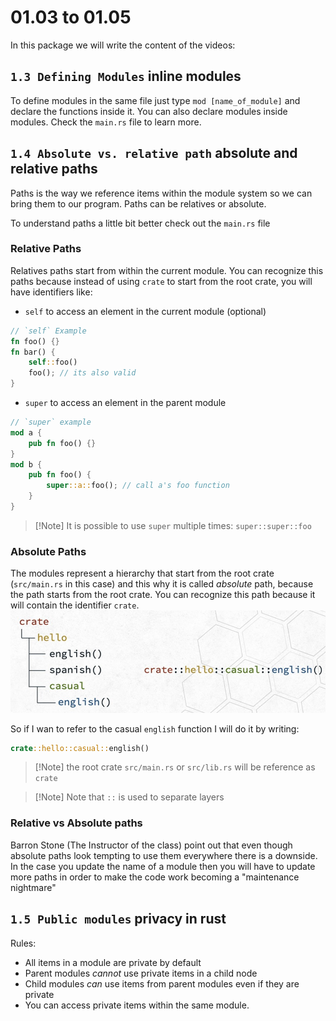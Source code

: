 # 01.03 to 01.05

In this package we will write the content of the videos:

## `1.3 Defining Modules` inline modules
To define modules in the same file just type `mod [name_of_module]` and declare the functions inside it. You can also declare modules inside modules. Check the `main.rs` file to learn more.

## `1.4 Absolute vs. relative path` absolute and relative paths
Paths is the way we reference items within the module system so we can bring them to our program. Paths can be relatives or absolute.

To understand paths a little bit better check out the `main.rs` file

### **Relative Paths**
Relatives paths start from within the current module. You can recognize this paths because instead of using `crate` to start from the root crate, you will have identifiers like:
- `self` to access an element in the current module (optional)
```rust
// `self` Example
fn foo() {}
fn bar() {
    self::foo()
    foo(); // its also valid
}
```

- `super` to access an element in the parent module
```rust
// `super` example
mod a {
    pub fn foo() {}
}
mod b {
    pub fn foo() {
        super::a::foo(); // call a's foo function
    }
}
```

>[!Note] It is possible to use `super` multiple times: `super::super::foo`

### **Absolute Paths**
The modules represent a hierarchy that start from the root crate (`src/main.rs` in this case) and this why it is called *absolute* path, because the path starts from the root crate. You can recognize this path because it will contain the identifier `crate`.
![absolute path](../media/absolute_path_rust.jpg)

So if I wan to refer to the casual `english` function I will do it by writing:
```rust
crate::hello::casual::english()
```

>[!Note] the root crate `src/main.rs` or `src/lib.rs` will be reference as `crate`

>[!Note] Note that `::` is used to separate layers

### **Relative vs Absolute paths**
Barron Stone (The Instructor of the class) point out that even though absolute paths look tempting to use them everywhere there is a downside. In the case you update the name of a module then you will have to update more paths in order to make the code work becoming a "maintenance nightmare" 

## `1.5 Public modules` privacy in rust

Rules:
- All items in a module are private by default
- Parent modules *cannot* use private items in a child node
- Child modules *can* use items from parent modules even if they are private
- You can access private items within the same module.